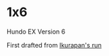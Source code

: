 # 1x6
Hundo EX Version 6

First drafted from [Ikurapan's run](https://www.speedrun.com/botw/runs/z0drw38y)
